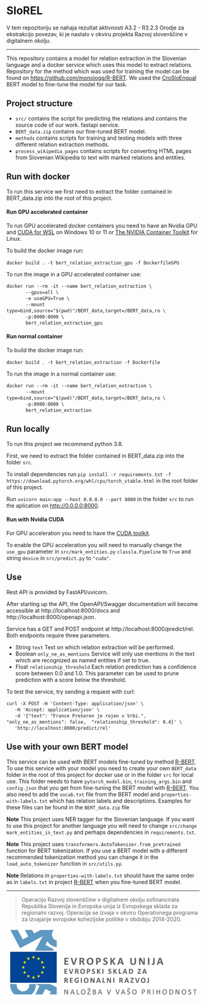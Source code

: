 # SloREL

V tem repozitoriju se nahaja rezultat aktivnosti A3.2 - R3.2.3 Orodje za ekstrakcijo povezav, ki je nastalo v okviru projekta Razvoj slovenščine v digitalnem okolju.

---

This repository contains a model for relation extraction in the Slovenian language and a docker service which uses this model to extract relations. Repository 
for the method which was used for training the model can be found on https://github.com/monologg/R-BERT. We used the
[CroSloEngual](https://huggingface.co/EMBEDDIA/crosloengual-bert) BERT model to fine-tune the model for our task.

## Project structure

- `src/` contains the script for predicting the relations and contains the source code of our work. fastapi service.
- `BERT_data.zip` contains our fine-tuned BERT model.
- `methods` contains scripts for training and testing models with three different relation extraction methods.
- `process_wikipedia_pages` contains scripts for converting HTML pages from Slovenian Wikipedia to text with marked relations and entities.



## Run with docker

To run this service we first need to extract the folder contained in BERT_data.zip into the root of this project.

#### Run GPU accelerated container 

 To run GPU accelerated docker containers you need to have an Nvidia GPU and [CUDA for WSL](https://docs.nvidia.com/cuda/wsl-user-guide/index.html) on Windows 10 or 11
 or [The NVIDIA Container Toolkit](https://docs.nvidia.com/datacenter/cloud-native/container-toolkit/install-guide.html) for Linux. 

 To build the docker image run:

 `docker build . -t bert_relation_extraction_gpu -f DockerfileGPU`

 To run the image in a GPU accelerated container use:
 
 ```
 docker run --rm -it --name bert_relation_extraction \
        --gpus=all \
        -e useGPU=True \
        --mount type=bind,source="$(pwd)"/BERT_data,target=/BERT_data,ro \
        -p:8000:8000 \
        bert_relation_extraction_gpu
  ```
 
#### Run normal container 


 To build the docker image run:

 `docker build . -t bert_relation_extraction -f Dockerfile`

 To run the image in a normal container use:

 ```
 docker run --rm -it --name bert_relation_extraction \
        --mount type=bind,source="$(pwd)"/BERT_data,target=/BERT_data,ro \
        -p:8000:8000 \
        bert_relation_extraction
  ```

 ## Run locally
 
 To run this project we recommend  python 3.8.
 
 First, we need to extract the folder contained in BERT_data.zip into the folder `src`.
 
 To install dependencies run `pip install -r requirements.txt -f https://download.pytorch.org/whl/cpu/torch_stable.html` in the root folder of this project.
 
 Run `uvicorn main:app --host 0.0.0.0 --port 8000` in the folder `src` to run the aplication on http://0.0.0.0:8000.

 #### Run with Nvidia CUDA

 For GPU acceleration you need to have the [CUDA toolkit](https://developer.nvidia.com/cuda-toolkit).

 To enable the GPU acceleration you will need to manually change the `use_gpu` parameter in `src/mark_entities.py` `classla.Pipeline` to `True`
 and string `device` in `src/predict.py` to `"cuda"`.
 
 ## Use
 
 Rest API is provided by FastAPI/uvicorn.
 
 After starting up the API, the OpenAPI/Swagger documentation will become accessible at http://localhost:8000/docs and http://localhost:8000/openapi.json.
 
 Service has a GET and POST endpoint at http://localhost:8000/predict/rel. Both endpoints require three parameters. 
 
 - String `text`  Text on which relation extraction will be performed.
 - Boolean `only_ne_as_mentions` Service will only use mentions in the text which are recognized as named entities if set to true.
 - Float `relationship_threshold` Each relation prediction has a confidence score between 0.0 and 1.0. This parameter can be used to prune prediction with a score below the threshold.
 
 To test the service, try sending a request with curl:
 
 ```
 curl -X POST -H 'Content-Type: application/json' \
	-H 'Accept: application/json' \
	-d '{"text": "France Prešeren je rojen v Vrbi.",  "only_ne_as_mentions": false,  "relationship_threshold": 0.4}' \
	'http://localhost:8000/predict/rel'
```
 
 
 ## Use with your own BERT model

This service can be used with BERT models fine-tuned by method [R-BERT](https://github.com/monologg/R-BERT). To use this service with your model
you need to create your own `BERT_data` folder in the root of this project for docker use or in the folder `src` for local use. This folder
needs to have `pytorch_model.bin`, `training_args.bin` and `config.json` that you get from fine-tuning the BERT model with [R-BERT](https://github.com/monologg/R-BERT).
You also need to add the `vocab.txt` file from the BERT model and `properties-with-labels.txt` which has relation labels and descriptions. 
Examples for these files can be found in the `BERT_data.zip` file

**Note** This project uses NER tagger for the Slovenian language. If you want to use this project for another language you will need to change 
`src/change mark_entities_in_text.py` and perhaps dependencies in `requirements.txt`.


**Note** This project uses `transformers.AutoTokenizer.from_pretrained` function for BERT tokenization. If you use a BERT model with a different recommended tokenization
method you can change it in the `load_auto_tokenizer` function in `src/utils.py`.

**Note** Relations in `properties-with-labels.txt` should have the same order as in `labels.txt` in project [R-BERT](https://github.com/monologg/R-BERT)
 when you fine-tuned BERT model.
 
 ---

> Operacijo Razvoj slovenščine v digitalnem okolju sofinancirata Republika Slovenija in Evropska unija iz Evropskega sklada za regionalni razvoj. Operacija se izvaja v okviru Operativnega programa za izvajanje evropske kohezijske politike v obdobju 2014-2020.

![](Logo_EKP_sklad_za_regionalni_razvoj_SLO_slogan.jpg)



